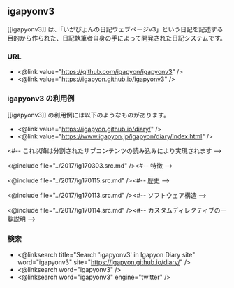 ## igapyonv3

[[igapyonv3]] は、「いがぴょんの日記ウェブページv3」という日記を記述する目的から作られた、日記執筆者自身の手によって開発された日記システムです。

### URL

* <@link value="https://github.com/igapyon/igapyonv3" />
* <@link value="https://igapyon.github.io/igapyonv3" />

### igapyonv3 の利用例

[[igapyonv3]] の利用例には以下のようなものがあります。

* <@link value="https://igapyon.github.io/diary/" />
* <@link value="https://www.igapyon.jp/igapyon/diary/index.html" />

<#-- これ以降は分割されたサブコンテンツの読み込みにより実現されます -->

<@include file="../2017/ig170303.src.md" /><#-- 特徴 -->

<@include file="../2017/ig170115.src.md" /><#-- 歴史 -->

<@include file="../2017/ig170113.src.md" /><#-- ソフトウェア構造 -->

<@include file="../2017/ig170114.src.md" /><#-- カスタムディレクティブの一覧説明 -->

### 検索

* <@linksearch title="Search 'igapyonv3' in Igapyon Diary site" word="igapyonv3" site="https://igapyon.github.io/diary/" />
* <@linksearch word="igapyonv3" />
* <@linksearch word="igapyonv3" engine="twitter" />
